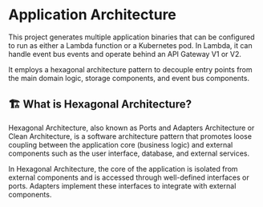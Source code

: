 # Application Architecture

This project generates multiple application binaries that can be configured to run as either a Lambda function or a Kubernetes pod. In Lambda, it can handle event bus events and operate behind an API Gateway V1 or V2.

It employs a hexagonal architecture pattern to decouple entry points from the main domain logic, storage components, and event bus components.

## 🏗️ What is Hexagonal Architecture?

Hexagonal Architecture, also known as Ports and Adapters Architecture or Clean Architecture, is a software architecture pattern that promotes loose coupling between the application core (business logic) and external components such as the user interface, database, and external services.

In Hexagonal Architecture, the core of the application is isolated from external components and is accessed through well-defined interfaces or ports. Adapters implement these interfaces to integrate with external components.

## 